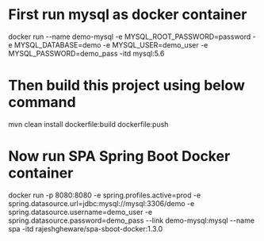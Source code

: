 # First run mysql as docker container

docker run --name demo-mysql -e MYSQL_ROOT_PASSWORD=password -e MYSQL_DATABASE=demo -e MYSQL_USER=demo_user -e MYSQL_PASSWORD=demo_pass -itd mysql:5.6

# Then build this project using below command

mvn clean install dockerfile:build dockerfile:push

# Now run SPA Spring Boot Docker container

docker run -p 8080:8080 -e spring.profiles.active=prod -e spring.datasource.url=jdbc:mysql://mysql:3306/demo -e spring.datasource.username=demo_user -e spring.datasource.password=demo_pass --link demo-mysql:mysql --name spa -itd rajeshgheware/spa-sboot-docker:1.3.0
